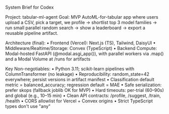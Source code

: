 System Brief for Codex

Project: tabular-ml-agent
Goal: MVP AutoML-for-tabular app where users upload a CSV, pick a target, we profile → shortlist top 3 model families → run small parallel random search → show a leaderboard → export a reusable pipeline artifact.

Architecture (final):
• Frontend (Vercel): Next.js (TS), Tailwind, DaisyUI
• Middleware/Realtime/Storage: Convex (TypeScript)
• Backend Compute: Modal-hosted FastAPI (@modal.asgi_app()), with parallel workers via .map() and a Modal Volume at /runs for artifacts

Key Non-negotiables:
• Python 3.11; scikit-learn pipelines with ColumnTransformer (no leakage)
• Reproducibility: random_state=42 everywhere; persist versions in artifact manifest
• Classification default metric = balanced_accuracy; regression default = MAE
• Safe serialization: prefer skops (fallback joblib OK for MVP)
• Hard timeouts: per-trial (60–90s) and global (e.g., 10–15 min)
• Clean API contracts: /profile, /suggest, /train, /health
• CORS allowlist for Vercel + Convex origins
• Strict TypeScript types don't use "any"
